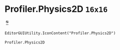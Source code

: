# Profiler.Physics2D `16x16`
<img src="/img/Profiler.Physics2D.png" width=16 height=16>

``` CSharp
EditorGUIUtility.IconContent("Profiler.Physics2D")
```
```
Profiler.Physics2D
```
